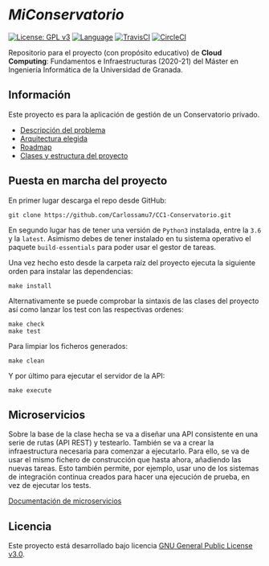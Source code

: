 # *MiConservatorio*

[![License: GPL v3](https://img.shields.io/badge/License-GPL%20v3-blue.svg)](https://www.gnu.org/licenses/gpl-3.0)
[![Language](https://img.shields.io/badge/Language-Python-blue.svg)](https://www.python.org/)
[![TravisCI](https://travis-ci.com/Carlossamu7/CC1-Conservatorio.svg?branch=master)](https://travis-ci.com/github/Carlossamu7/CC1-Conservatorio)
[![CircleCI](https://circleci.com/gh/Carlossamu7/CC1-Conservatorio.svg?style=svg)](https://app.circleci.com/pipelines/github/Carlossamu7/CC1-Conservatorio)

Repositorio para el proyecto (con propósito educativo) de **Cloud Computing**: Fundamentos e Infraestructuras (2020-21) del Máster en Ingeniería Informática de la Universidad de Granada.

## Información ##

Este proyecto es para la aplicación de gestión de un Conservatorio privado.

- [Descripción del problema](https://github.com/Carlossamu7/CC1-Conservatorio/blob/master/docs/descripcion.md)
- [Arquitectura elegida](https://github.com/Carlossamu7/CC1-Conservatorio/blob/master/docs/arquitectura.md)
- [Roadmap](https://github.com/Carlossamu7/CC1-Conservatorio/blob/master/docs/roadmap.md)
- [Clases y estructura del proyecto](https://github.com/Carlossamu7/CC1-Conservatorio/blob/master/docs/clasessindetalle.md)

## Puesta en marcha del proyecto ##

En primer lugar descarga el repo desde GitHub:

```
git clone https://github.com/Carlossamu7/CC1-Conservatorio.git
```

En segundo lugar has de tener una versión de `Python3` instalada, entre la `3.6` y la `latest`. Asimismo debes de tener instalado en tu sistema operativo el paquete `build-essentials` para poder usar el gestor de tareas.

Una vez hecho esto desde la carpeta raíz del proyecto ejecuta la siguiente orden para instalar las dependencias:

```
make install
```

Alternativamente se puede comprobar la sintaxis de las clases del proyecto así como lanzar los test con las respectivas ordenes:

```
make check
make test
```

Para limpiar los ficheros generados:
```
make clean
```

Y por último para ejecutar el servidor de la API:
```
make execute
```

## Microservicios ##

Sobre la base de la clase hecha se va a diseñar una API consistente en una serie de rutas (API REST) y testearlo. También se va a crear la infraestructura necesaria para comenzar a ejecutarlo. Para ello, se va de usar el mismo fichero de construcción que hasta ahora, añadiendo las nuevas tareas. Esto también permite, por ejemplo, usar uno de los sistemas de integración continua creados para hacer una ejecución de prueba, en vez de ejecutar los tests.

[Documentación de microservicios](https://github.com/Carlossamu7/CC1-Conservatorio/blob/master/docs/microservices.md)

## Licencia

Este proyecto está desarrollado bajo licencia [GNU General Public License v3.0](https://es.wikipedia.org/wiki/GNU_General_Public_License).
